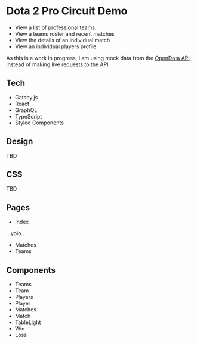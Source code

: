 # Dota 2 Pro Circuit Demo

- View a list of professional teams.
- View a teams roster and recent matches
- View the details of an individual match
- View an individual players profile

As this is a work in progress, I am using mock data from the [OpenDota API](https://docs.opendota.com/), instead of making live requests to the API.

## Tech

- Gatsby.js
- React
- GraphQL
- TypeScript
- Styled Components

## Design

TBD

## CSS

TBD

## Pages

- Index

...yolo..

- Matches
- Teams

## Components

- Teams
- Team
- Players
- Player
- Matches
- Match
- TableLight
- Win
- Loss
